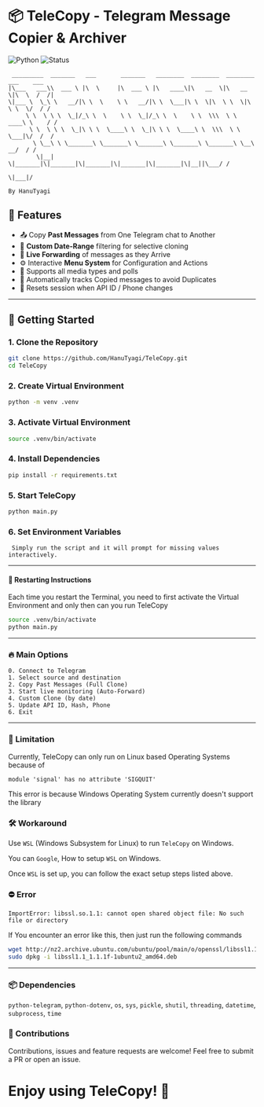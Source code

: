 # 📦 TeleCopy - Telegram Message Copier & Archiver

![Python](https://img.shields.io/badge/Python-3.7%2B-blue.svg)
![Status](https://img.shields.io/badge/status-active-brightgreen.svg)


```
 _________  _______   ___       _______   ________  ________  ________  ___    ___ 
|\___   ___\\  ___ \ |\  \     |\  ___ \ |\   ____\|\   __  \|\   __  \|\  \  /  /|
\|___ \  \_\ \   __/|\ \  \    \ \   __/|\ \  \___|\ \  \|\  \ \  \|\  \ \  \/  / /
     \ \  \ \ \  \_|/_\ \  \    \ \  \_|/_\ \  \    \ \  \\\  \ \   ____\ \    / / 
      \ \  \ \ \  \_|\ \ \  \____\ \  \_|\ \ \  \____\ \  \\\  \ \  \___|\/  /  /  
       \ \__\ \ \_______\ \_______\ \_______\ \_______\ \_______\ \__\ __/  / /    
        \|__|  \|_______|\|_______|\|_______|\|_______|\|_______|\|__||\___/ /     
                                                                      \|___|/      
                                                                                   By HanuTyagi
```                                                                                                         



## 🔧 Features

- 📤 Copy **Past Messages** from One Telegram chat to Another
- 📅 **Custom Date-Range** filtering for selective cloning
- 🔄 **Live Forwarding** of messages as they Arrive
- ⚙️ Interactive **Menu System** for Configuration and Actions
- 📁 Supports all media types and polls
- 💾 Automatically tracks Copied messages to avoid Duplicates
- 🧼 Resets session when API ID / Phone changes


---

## 🚀 Getting Started

### 1. Clone the Repository
```bash
git clone https://github.com/HanuTyagi/TeleCopy.git
cd TeleCopy
```

### 2. Create Virtual Environment
```bash
python -m venv .venv
```

### 3. Activate Virtual Environment
```bash
source .venv/bin/activate
```

### 4. Install Dependencies
```bash
pip install -r requirements.txt
```

### 5. Start TeleCopy
```bash
python main.py
```

### 6. Set Environment Variables
``` Simply run the script and it will prompt for missing values interactively.```

---
#### 🔎 Restarting Instructions
Each time you restart the Terminal, you need to first activate the Virtual Environment and only then can you run TeleCopy
```bash
source .venv/bin/activate
python main.py
```
---
### 🔥 Main Options
```
0. Connect to Telegram
1. Select source and destination
2. Copy Past Messages (Full Clone)
3. Start live monitoring (Auto-Forward)
4. Custom Clone (by date)
5. Update API ID, Hash, Phone
6. Exit
```
---
### 🚧 Limitation
Currently, TeleCopy can only run on Linux based Operating Systems because of

```module 'signal' has no attribute 'SIGQUIT'```

This error is because Windows Operating System currently doesn't support the library

### 🛠️ Workaround
Use ```WSL``` (Windows Subsystem for Linux) to run ```TeleCopy``` on Windows.

You can ```Google```, How to setup ```WSL``` on Windows.

Once ```WSL``` is set up, you can follow the exact setup steps listed above.

### ⛔ Error
```ImportError: libssl.so.1.1: cannot open shared object file: No such file or directory```

If You encounter an error like this, then just run the following commands
```bash
wget http://nz2.archive.ubuntu.com/ubuntu/pool/main/o/openssl/libssl1.1_1.1.1f-1ubuntu2_amd64.deb
sudo dpkg -i libssl1.1_1.1.1f-1ubuntu2_amd64.deb
```
---

### 📦 Dependencies
```python-telegram```, ```python-dotenv```, ```os```, ```sys```, ```pickle```, ```shutil```, ```threading```, ```datetime```, ```subprocess```, ```time```

### 🤝 Contributions
Contributions, issues and feature requests are welcome!
Feel free to submit a PR or open an issue.

# Enjoy using TeleCopy! 🚀
